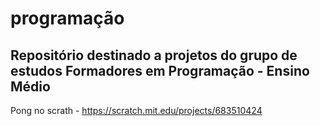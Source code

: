 # programação
## Repositório destinado a projetos do grupo de estudos Formadores em Programação - Ensino Médio
Pong no scrath - https://scratch.mit.edu/projects/683510424
